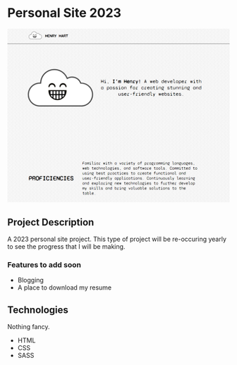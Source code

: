 # Personal Site 2023

![Project thumbnail](/assets/project-thumbnail.png)

## Project Description

A 2023 personal site project. This type of project will be re-occuring yearly to see the progress that I will be making.

### Features to add soon

- Blogging
- A place to download my resume

## Technologies

Nothing fancy.

- HTML
- CSS
- SASS